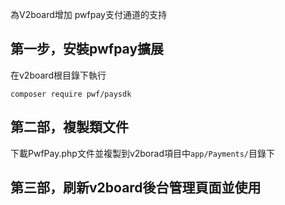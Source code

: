 為V2board增加 pwfpay支付通道的支持


## 第一步，安裝pwfpay擴展
在v2board根目錄下執行
```Shell
composer require pwf/paysdk
```

## 第二部，複製類文件

下載PwfPay.php文件並複製到v2borad項目中`app/Payments/`目錄下


## 第三部，刷新v2board後台管理頁面並使用